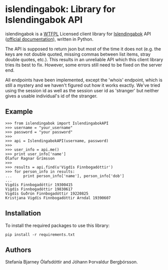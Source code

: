islendingabok: Library for Islendingabok API
============================================

islendingabok is a [WTFPL](http://www.wtfpl.net/about/) Licensed client library for [Islendingabok](http://islendingabok.is/) API ([official documentation](http://islendingaapp.is/api/)), written in Python. 


The API is supposed to return json but most of the time it does not (e.g. the keys are not double quoted, missing commas between list items, stray double quotes, etc.). This results in an unreliable API which this client library tries its best to fix. However, some errors still need to be fixed on the server end.

All endpoints have been implemented, except the 'whois' endpoint, which is still a mystery and we haven't figured out how it works exactly. We've tried using the session id as well as the session user id as 'stranger' but neither gives a usable individual's id of the stranger.


Example
-------

	>>> from islendingabok import IslendingabokAPI
	>>> username = "your_username"
	>>> password = "your password"
	>>> 
	>>> api = IslendingabokAPI(username, password)
	>>> 
	>>> user_info = api.me()
	>>> print user_info['name']
	Ólafur Ragnar Grímsson
	>>> 
	>>> results = api.find(u'Vigdís Finnbogadóttir')
	>>> for person_info in results:
	...     print person_info['name'], person_info['dob']
	... 
	Vigdís Finnbogadóttir 19300415
	Vigdís Finnbogadóttir 19830617
	Vigdís Guðrún Finnbogadóttir 19220825
	Kristjana Vigdís Finnbogadóttir Arndal 19390607


Installation
------------

To install the required packages to use this library:

	pip install -r requirements.txt


Authors
-------
Stefanía Bjarney Ólafsdóttir and Jóhann Þorvaldur Bergþórsson.

